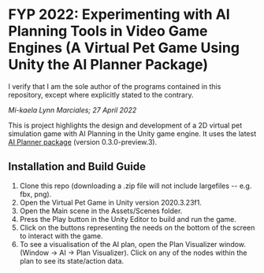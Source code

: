 # FYP 2022: Experimenting with AI Planning Tools in Video Game Engines (A Virtual Pet Game Using Unity the AI Planner Package)

I verify that I am the sole author of the programs contained in this repository, except where explicitly stated to the contrary.

*Mi-kaela Lynn Marciales; 27 April 2022*


This is project highlights the design and development of a 2D virtual pet simulation game with AI Planning in the Unity game engine.
It uses the latest [AI Planner package](https://docs.unity3d.com/Packages/com.unity.ai.planner@latest/) (version 0.3.0-preview.3).

## Installation and Build Guide
1. Clone this repo (downloading a .zip file will not include largefiles -- e.g. fbx, png).
2. Open the Virtual Pet Game in Unity version 2020.3.23f1.
3. Open the Main scene in the Assets/Scenes folder.
4. Press the Play button in the Unity Editor to build and run the game.
5. Click on the buttons representing the needs on the bottom of the screen to interact with the game.
6. To see a visualisation of the AI plan, open the Plan Visualizer window. (Window -> AI -> Plan Visualizer). Click on any of the nodes within the plan to see its state/action data.
